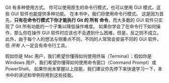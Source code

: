 Git 有多种使用方式。 你可以使用原生的命令行模式，也可以使用 GUI 模式，这些 GUI 软件也能提供多种功能。 在本书中，我们将使用命令行模式。 这是因为首先，**只有在命令行模式下你才能执行 Git 的 所有 命令**，而大多数的 GUI 软件只实现了 Git 所有功能的一个子集以降低操作难度。 如果你学会了在命令行下如何操作，那么你在操作 GUI 软件时应该也不会遇到什么困难，但是，反之则不成立。 此外，由于每个人的想法与侧重点不同，不同的人常常会安装不同的 GUI 软件，但 _所有_ 人一定会有命令行工具。

假如你是 Mac 用户，我们希望你懂得如何使用终端（Terminal）；假如你是 Windows 用户，我们希望你懂得如何使用命令窗口（Command Prompt）或 PowerShell。 如果你尚未掌握以上技能，我们建议你先停下来快速学习一下，本书中的讲述和举例将用到这些技能。